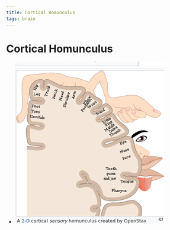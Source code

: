 ```yaml
---
title: Cortical Homunculus
tags: brain
---
```


# Cortical Homunculus
- ![im](assets/Pasted%20image%2020220509154234.png)


































































































